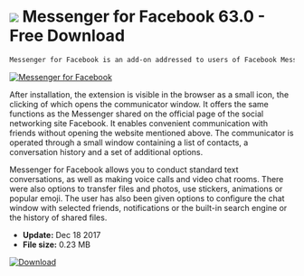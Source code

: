 # ![](https://cdn.softexe.net/static/icon/b/messenger-for-facebook-10725.png) Messenger for Facebook 63.0 - Free Download

```sh
Messenger for Facebook is an add-on addressed to users of Facebook Messenger, which extends the capabilities of the Firefox browser to support the mentioned messenger.
```
[![Messenger for Facebook](https:https://tse1.mm.bing.net/th?id=OIP.O_ijHSssyqb0qWlLPVCNBAHaGh&pid=Api)](https://softexe.net/win/internet/browser-add-ons/messenger-for-facebook:pRgbe.html)

After installation, the extension is visible in the browser as a small icon, the clicking of which opens the communicator window. It offers the same functions as the Messenger shared on the official page of the social networking site Facebook. It enables convenient communication with friends without opening the website mentioned above. The communicator is operated through a small window containing a list of contacts, a conversation history and a set of additional options.
 
 Messenger for Facebook allows you to conduct standard text conversations, as well as making voice calls and video chat rooms. There were also options to transfer files and photos, use stickers, animations or popular emoji. The user has also been given options to configure the chat window with selected friends, notifications or the built-in search engine or the history of shared files.


- **Update:** Dec 18 2017
- **File size:** 0.23 MB

[![Download](https://cdn.softexe.net/static/img/download.png)](https://softexe.net/win/internet/browser-add-ons/messenger-for-facebook:pRgbe.html)

